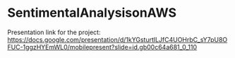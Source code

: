 # SentimentalAnalysisonAWS


Presentation link for the project:
https://docs.google.com/presentation/d/1kYGsturtlLJfC4UOHrbC_sY7pU8OFUC-1ggzHYEmWL0/mobilepresent?slide=id.gb00c64a681_0_110
